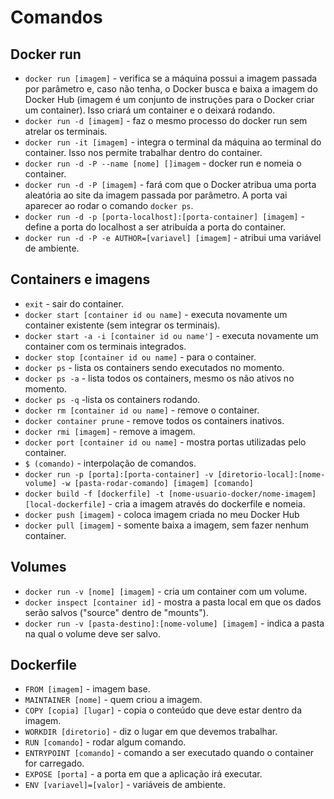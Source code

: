 # Comandos

## Docker run
- `docker run [imagem]` - verifica se a máquina possui a imagem passada por parâmetro e, caso não tenha, o Docker busca e baixa a imagem do Docker Hub (imagem é um conjunto de instruções para o Docker criar um container). Isso criará um container e o deixará rodando.
- `docker run -d [imagem]` - faz o mesmo processo do docker run sem atrelar os terminais.
- `docker run -it [imagem]` - integra o terminal da máquina ao terminal do container. Isso nos permite trabalhar dentro do container.
- `docker run -d -P --name [nome] []imagem` - docker run e nomeia o container.
- `docker run -d -P [imagem]` - fará com que o Docker atribua uma porta aleatória ao site da imagem passada por parâmetro. A porta vai aparecer ao rodar o comando `docker ps`.
- `docker run -d -p [porta-localhost]:[porta-container] [imagem]` - define a porta do localhost a ser atribuída a porta do container. 
- `docker run -d -P -e AUTHOR=[variavel] [imagem]` - atribui uma variável de ambiente.

## Containers e imagens
- `exit` - sair do container.
- `docker start [container id ou name]` - executa novamente um container existente (sem integrar os terminais).
- `docker start -a -i [container id ou name']` - executa novamente um container com os terminais integrados.
- `docker stop [container id ou name]` - para o container.
- `docker ps` - lista os containers sendo executados no momento.
- `docker ps -a` - lista todos os containers, mesmo os não ativos no momento.
- `docker ps -q` -lista os containers rodando. 
- `docker rm [container id ou name]` - remove o container.
- `docker container prune` - remove todos os containers inativos.
- `docker rmi [imagem]` - remove a imagem.
- `docker port [container id ou name]` - mostra portas utilizadas pelo container.
- `$ (comando)` - interpolação de comandos.
- `docker run -p [porta]:[porta-container] -v [diretorio-local]:[nome-volume] -w [pasta-rodar-comando] [imagem] [comando]`
- `docker build -f [dockerfile] -t [nome-usuario-docker/nome-imagem] [local-dockerfile]` - cria a imagem através do dockerfile e nomeia.
- `docker push [imagem]` - coloca imagem criada no meu Docker Hub
- `docker pull [imagem]` - somente baixa a imagem, sem fazer nenhum container.

## Volumes
- `docker run -v [nome] [imagem]` - cria um container com um volume.
- `docker inspect [container id]` - mostra a pasta local em que os dados serão salvos ("source" dentro de "mounts").
- `docker run -v [pasta-destino]:[nome-volume] [imagem]` - indica a pasta na qual o volume deve ser salvo.

## Dockerfile
- `FROM [imagem]` - imagem base.
- `MAINTAINER [nome]` - quem criou a imagem.
- `COPY [copia] [lugar]` - copia o conteúdo que deve estar dentro da imagem.
- `WORKDIR [diretorio]` - diz o lugar em que devemos trabalhar.
- `RUN [comando]` - rodar algum comando.
- `ENTRYPOINT [comando]` - comando a ser executado quando o container for carregado.
- `EXPOSE [porta]` - a porta em que a aplicação irá executar.
- `ENV [variavel]=[valor]` - variáveis de ambiente.

